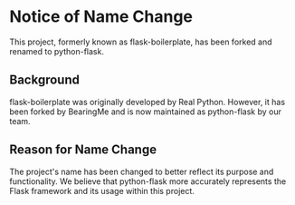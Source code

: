 # Notice of Name Change
This project, formerly known as flask-boilerplate, has been forked and renamed to python-flask.

## Background
flask-boilerplate was originally developed by Real Python. However, it has been forked by BearingMe and is now maintained as python-flask by our team.

## Reason for Name Change
The project's name has been changed to better reflect its purpose and functionality. We believe that python-flask more accurately represents the Flask framework and its usage within this project.
